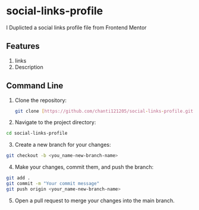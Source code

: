# social-links-profile

I Duplicted a social links profile file from Frontend Mentor

## Features
1. links
2. Description

## Command Line
1. Clone the repository:
   ```bash
   git clone [https://github.com/chanti121205/social-links-profile.git]
   
2. Navigate to the project directory:

```bash
cd social-links-profile
```
3. Create a new branch for your changes:
```bash
git checkout -b <you_name-new-branch-name>
```

4. Make your changes, commit them, and push the branch:

```bash
git add .
git commit -m "Your commit message"
git push origin <your_name-new-branch-name>
```
5. Open a pull request to merge your changes into the main branch.
